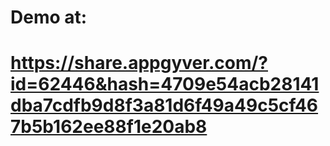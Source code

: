 # Demo at:
# https://share.appgyver.com/?id=62446&hash=4709e54acb28141dba7cdfb9d8f3a81d6f49a49c5cf467b5b162ee88f1e20ab8
